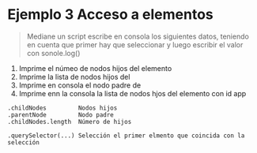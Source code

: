 # Ejemplo 3 Acceso a elementos
 > Mediane un script escribe en consola los siguientes datos, teniendo en cuenta que primer hay que seleccionar y luego escribir el valor con sonole.log()
> 

1. Imprime el númeo de nodos hijos del elemento <body>
2. Imprime la lista de nodos hijos del <body>
3. Imprime en consola el nodo padre de <body>
4. Imprime enn la consola la lista de nodos hjos del elemento con id app

```
.childNodes         Nodos hijos
.parentNode         Nodo padre
.childNodes.length  Número de hijos
 
.querySelector(...) Selección el primer elmento que coincida con la selección
```